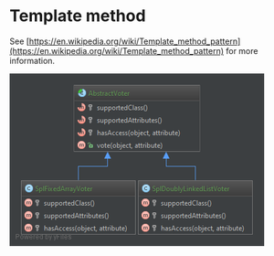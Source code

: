 Template method
========================================

See [https://en.wikipedia.org/wiki/Template_method_pattern](https://en.wikipedia.org/wiki/Template_method_pattern) for more information.

![Template method UML](doc/TemplateMethod.png)